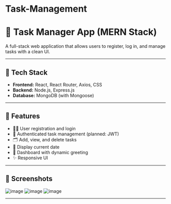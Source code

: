 # Task-Management

# 📝 Task Manager App (MERN Stack)

A full-stack web application that allows users to register, log in, and manage tasks with a clean UI.

---

## 🔧 Tech Stack

- **Frontend:** React, React Router, Axios, CSS
- **Backend:** Node.js, Express.js
- **Database:** MongoDB (with Mongoose)

---

## 🚀 Features

- 🧑‍💼 User registration and login
- 🔐 Authenticated task management (planned: JWT)
- 🗂️ Add, view, and delete tasks
- 📅 Display current date
- 🧠 Dashboard with dynamic greeting
- ✨ Responsive UI

---

## 📸 Screenshots

![image](https://github.com/user-attachments/assets/c256a040-32a6-4a43-9060-c6478a56f6b4)
![image](https://github.com/user-attachments/assets/5084ce92-9e34-41ee-9749-a7d28600843e)
![image](https://github.com/user-attachments/assets/8df2a981-39b0-4f03-8c95-f67f8c7a1628)



---


